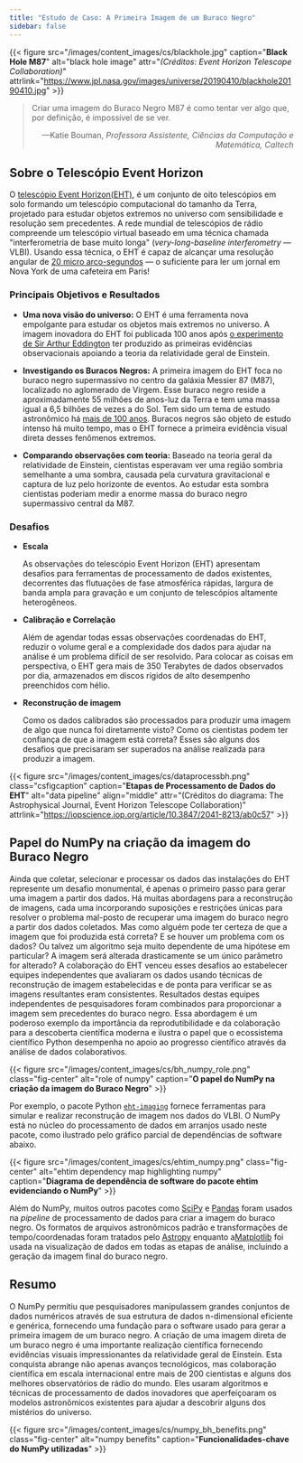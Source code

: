 ```yaml
---
title: "Estudo de Caso: A Primeira Imagem de um Buraco Negro"
sidebar: false
---
```


{{< figure src="/images/content_images/cs/blackhole.jpg" caption="**Black Hole M87**" alt="black hole image" attr="*(Créditos: Event Horizon Telescope Collaboration)*" attrlink="https://www.jpl.nasa.gov/images/universe/20190410/blackhole20190410.jpg" >}}

<blockquote cite="https://www.youtube.com/watch?v=BIvezCVcsYs">
    <p>Criar uma imagem do Buraco Negro M87 é como tentar ver algo que, por definição, é impossível de se ver.</p>
    <footer align="right">—Katie Bouman, <cite>Professora Assistente, Ciências da Computação e Matemática, Caltech</cite></footer>
</blockquote>

## Sobre o Telescópio Event Horizon

O [telescópio Event Horizon(EHT)](https://eventhorizontelescope.org), é um conjunto de oito telescópios em solo formando um telescópio computacional do tamanho da Terra, projetado para estudar objetos extremos no universo com sensibilidade e resolução sem precedentes.  A rede mundial de telescópios de rádio compreende um telescópio virtual baseado em uma técnica chamada "interferometria de base muito longa" (*very-long-baseline interferometry* — VLBI). Usando essa técnica, o EHT é capaz de alcançar uma resolução angular de [20 micro arco-segundos][resolution] — o suficiente para ler um jornal em Nova York de uma cafeteira em Paris!

### Principais Objetivos e Resultados

* **Uma nova visão do universo:** O EHT é uma ferramenta nova empolgante para estudar os objetos mais extremos no universo. A imagem inovadora do EHT foi publicada 100 anos após [o experimento de Sir Arthur Eddington][eddington] ter produzido as primeiras evidências observacionais apoiando a teoria da relatividade geral de Einstein.

* **Investigando os Buracos Negros:** A primeira imagem do EHT foca no buraco negro supermassivo no centro da galáxia Messier 87 (M87), localizado no aglomerado de Virgem. Esse buraco negro reside a aproximadamente 55 milhões de anos-luz da Terra e tem uma massa igual a 6,5 bilhões de vezes a do Sol. Tem sido um tema de estudo astronômico há [mais de 100 anos](https://www.jpl.nasa.gov/news/news.php?feature=7385). Buracos negros são objeto de estudo intenso há muito tempo, mas o EHT fornece a primeira evidência visual direta desses fenômenos extremos.

* **Comparando observações com teoria:** Baseado na teoria geral da relatividade de Einstein, cientistas esperavam ver uma região sombria semelhante a uma sombra, causada pela curvatura gravitacional e captura de luz pelo horizonte de eventos. Ao estudar esta sombra cientistas poderiam medir a enorme massa do buraco negro supermassivo central da M87.

### Desafios

* **Escala**

    As observações do telescópio Event Horizon (EHT) apresentam desafios para ferramentas de processamento de dados existentes, decorrentes das flutuações de fase atmosférica rápidas, largura de banda ampla para gravação e um conjunto de telescópios altamente heterogêneos.

* **Calibração e Correlação**

    Além de agendar todas essas observações coordenadas do EHT, reduzir o volume geral e a complexidade dos dados para ajudar na análise é um problema difícil de ser resolvido. Para colocar as coisas em perspectiva, o EHT gera mais de 350 Terabytes de dados observados por dia, armazenados em discos rígidos de alto desempenho preenchidos com hélio.

* **Reconstrução de imagem**

    Como os dados calibrados são processados para produzir uma imagem de algo que nunca foi diretamente visto? Como os cientistas podem ter confiança de que a imagem está correta? Esses são alguns dos desafios que precisaram ser superados na análise realizada para produzir a imagem.

{{< figure src="/images/content_images/cs/dataprocessbh.png" class="csfigcaption" caption="**Etapas de Processamento de Dados do EHT**" alt="data pipeline" align="middle" attr="(Créditos do diagrama: The Astrophysical Journal, Event Horizon Telescope Collaboration)" attrlink="https://iopscience.iop.org/article/10.3847/2041-8213/ab0c57" >}}

## Papel do NumPy na criação da imagem do Buraco Negro

Ainda que coletar, selecionar e processar os dados das instalações do EHT represente um desafio monumental, é apenas o primeiro passo para gerar uma imagem a partir dos dados. Há muitas abordagens para a reconstrução de imagens, cada uma incorporando suposições e restrições únicas para resolver o problema mal-posto de recuperar uma imagem do buraco negro a partir dos dados coletados. Mas como alguém pode ter certeza de que a imagem que foi produzida está correta? E se houver um problema com os dados? Ou talvez um algoritmo seja muito dependente de uma hipótese em particular? A imagem será alterada drasticamente se um único parâmetro for alterado? A colaboração do EHT venceu esses desafios ao estabelecer equipes independentes que avaliaram os dados usando técnicas de reconstrução de imagem estabelecidas e de ponta para verificar se as imagens resultantes eram consistentes. Resultados destas equipes independentes de pesquisadores foram combinados para proporcionar a imagem sem precedentes do buraco negro. Essa abordagem é um poderoso exemplo da importância da reprodutibilidade e da colaboração para a descoberta científica moderna e ilustra o papel que o ecossistema científico Python desempenha no apoio ao progresso científico através da análise de dados colaborativos.

{{< figure src="/images/content_images/cs/bh_numpy_role.png" class="fig-center" alt="role of numpy" caption="**O papel do NumPy na criação da imagem do Buraco Negro**" >}}

Por exemplo, o pacote Python [`eht-imaging`][ehtim] fornece ferramentas para simular e realizar reconstrução de imagem nos dados do VLBI. O NumPy está no núcleo do processamento de dados em arranjos usado neste pacote, como ilustrado pelo gráfico parcial de dependências de software abaixo.

{{< figure src="/images/content_images/cs/ehtim_numpy.png" class="fig-center" alt="ehtim dependency map highlighting numpy" caption="**Diagrama de dependência de software do pacote ehtim evidenciando o NumPy**" >}}

Além do NumPy, muitos outros pacotes como [SciPy](https://www.scipy.org) e [Pandas](https://pandas.io) foram usados na *pipeline* de processamento de dados para criar a imagem do buraco negro. Os formatos de arquivos astronômicos padrão e transformações de tempo/coordenadas foram tratados pelo [Astropy][astropy] enquanto a[Matplotlib][mpl] foi usada na visualização de dados em todas as etapas de análise, incluindo a geração da imagem final do buraco negro.

## Resumo

O NumPy permitiu que pesquisadores manipulassem grandes conjuntos de dados numéricos através de sua estrutura de dados n-dimensional eficiente e genérica, fornecendo uma fundação para o software usado para gerar a primeira imagem de um buraco negro. A criação de uma imagem direta de um buraco negro é uma importante realização científica fornecendo evidências visuais impressionantes da relatividade geral de Einstein. Esta conquista abrange não apenas avanços tecnológicos, mas colaboração científica em escala internacional entre mais de 200 cientistas e alguns dos melhores observatórios de rádio do mundo. Eles usaram algoritmos e técnicas de processamento de dados inovadores que aperfeiçoaram os modelos astronômicos existentes para ajudar a descobrir alguns dos mistérios do universo.

{{< figure src="/images/content_images/cs/numpy_bh_benefits.png" class="fig-center" alt="numpy benefits" caption="**Funcionalidades-chave do NumPy utilizadas**" >}}

[resolution]: https://eventhorizontelescope.org/press-release-april-10-2019-astronomers-capture-first-image-black-hole

[eddington]: https://en.wikipedia.org/wiki/Eddington_experiment

[ehtim]: https://github.com/achael/eht-imaging

[astropy]: https://www.astropy.org/
[mpl]: https://matplotlib.org/
